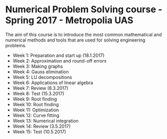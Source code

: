 # Numerical Problem Solving course - Spring 2017 - Metropolia UAS
The aim of this course is to introduce the most common mathematical and numerical methods and tools that are used for solving engineering problems.  
* Week 1: Preparation and start up (18.1.2017)
* Week 2: Approximation and round-off errors  
* Week 3: Making graphs
* Week 4: Gauss elimination
* Week 5: LU decompositions
* Week 6: Applications of linear algebra
* Week 7: Review (8.3.2017)
* Week 8: Test (15.3.2017)
* Week 9: Root finding
* Week 10: Root finding
* Week 11: Optimization
* Week 12: Curve fitting
* Week 13: Numerical integration
* Week 14: Review (3.5.2017)
* Week 15: Test (10.5.2017)